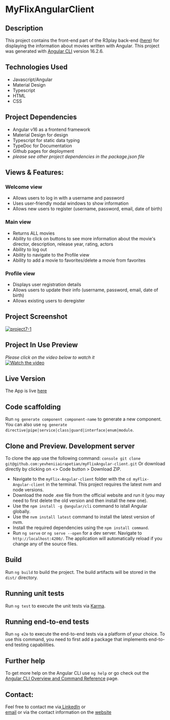 # MyFlixAngularClient

## Description
This project contains the front-end part of the R3play back-end ([here](https://github.com/yevheniiairapetian/r3play)) for displaying the information about movies written with Angular.
This project was generated with [Angular CLI](https://github.com/angular/angular-cli) version 16.2.6.

## Technologies Used
- Javascript/Angular
- Material Design
- Typescript
- HTML
- CSS

## Project Dependencies
- Angular v16 as a frontend framework
- Material Design for design
- Typescript for static data typing
- TypeDoc for Documentation
- Github pages for deployment
- _please see other project dependencies in the package.json file_

## Views & Features:
### Welcome view
- Allows users to log in with a username and password
- Uses user-friendly modal windows to show information
- Allows new users to register (username, password, email, date of birth)
### Main view
- Returns ALL movies
- Ability to click on buttons to see more information about the movie's director, description, release year, rating, actors
- Ability to log out
- Ability to navigate to the Profile view
- Ability to add a movie to favorites/delete a movie from favorites

### Profile view
- Displays user registration details
- Allows users to update their info (username, password, email, date of birth)
- Allows existing users to deregister

## Project Screenshot
<a href="https://ibb.co/Np8837p"><img src="https://i.ibb.co/vm77BDm/project7-1.png" alt="project7-1" border="0"></a>     
## Project In Use Preview
_Please click on the video below to watch it_   
[![Watch the video](https://i.ibb.co/vm77BDm/project7-1.png)](https://streamable.com/gls8uk)

## Live Version
The App is live [here](https://yevheniiairapetian.github.io/myFlix-Angular-client/)

## Code scaffolding

Run `ng generate component component-name` to generate a new component. You can also use `ng generate directive|pipe|service|class|guard|interface|enum|module`.

## Clone and Preview. Development server
To clone the app use the following command: `console git clone git@github.com:yevheniiairapetian/myFlixAngular-client.git` Or download directly by clicking on <> Code button > Download ZIP. 
- Navigate to the ```myFlix-Angular-client``` folder with the ```cd myFlix-Angular-client``` in the terminal. This project requires the latest nvm and node versions.
- Download the node .exe file from the official website and run it (you may need to first delete the old version and then install the new one).
- Use the ```npm install -g @angular/cli``` command to istall Angular globally. 
- Use the ```nvm install latest``` command to install the latest version of nvm. 
- Install the required dependencies using the `npm install command`.
- Run `ng serve` or `ng serve --open` for a dev server. Navigate to `http://localhost:4200/`. The application will automatically reload if you change any of the source files.

## Build

Run `ng build` to build the project. The build artifacts will be stored in the `dist/` directory.

## Running unit tests

Run `ng test` to execute the unit tests via [Karma](https://karma-runner.github.io).

## Running end-to-end tests

Run `ng e2e` to execute the end-to-end tests via a platform of your choice. To use this command, you need to first add a package that implements end-to-end testing capabilities.

## Further help

To get more help on the Angular CLI use `ng help` or go check out the [Angular CLI Overview and Command Reference](https://angular.io/cli) page.

## Contact:
Feel free to contact me via[ LinkedIn](https://www.linkedin.com/in/yevhenii-airapetian/) or  
[email](mailto:sonkozhenia11@gmail.com) or 
via the contact information on the [website](https://yevheniiairapetian.github.io/portfolio-website/contact.html) 
